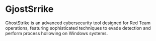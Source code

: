 # GjostSrrike
GhostStrike is an advanced cybersecurity tool designed for Red Team operations, featuring sophisticated techniques to evade detection and perform process hollowing on Windows systems.
